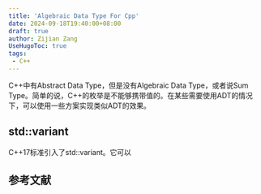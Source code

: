 ```yaml
---
title: 'Algebraic Data Type For Cpp'
date: 2024-09-18T19:40:00+08:00
draft: true
author: Zijian Zang
UseHugoToc: true
tags: 
 - C++
---
```


C++中有Abstract Data Type，但是没有Algebraic Data Type，或者说Sum Type。简单的说，C++的枚举是不能够携带值的。在某些需要使用ADT的情况下，可以使用一些方案实现类似ADT的效果。

<!--more-->

## std::variant

C++17标准引入了std::variant。它可以

## 参考文献
